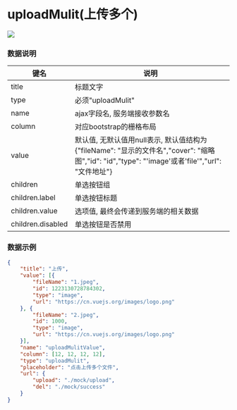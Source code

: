 # uploadMulit(上传多个)   
![](https://github.com/MaiYuan/Admin5/blob/master/docs/images/uploadMulit.png)

### 数据说明
|键名 |说明 |
| ------------ | ------------ |
|title| 标题文字  |
|type| 必须"uploadMulit"  |
|name   | ajax字段名, 服务端接收参数名  |
|column   | 对应bootstrap的栅格布局  |
|value   | 默认值, 无默认值用null表示, 默认值结构为  {"fileName": "显示的文件名","cover": "缩略图","id": "id","type": "'image'或者'file'","url": "文件地址"}|
|children   | 单选按钮组  |
|children.label   | 单选按钮标题  |
|children.value   | 选项值, 最终会传递到服务端的相关数据  |
|children.disabled   | 单选按钮是否禁用  |



### 数据示例
```json
{
    "title": "上传",
    "value": [{
        "fileName": "1.jpeg",
        "id": 1223130728784302,
        "type": "image",
        "url": "https://cn.vuejs.org/images/logo.png"
    }, {
        "fileName": "2.jpeg",
        "id": 1000,
        "type": "image",
        "url": "https://cn.vuejs.org/images/logo.png"
    }],
    "name": "uploadMulitValue",
    "column": [12, 12, 12, 12],
    "type": "uploadMulit",
    "placeholder": "点击上传多个文件",
    "url": {
        "upload": "./mock/upload",
        "del": "./mock/success"
    }
}
```

                    
                    
